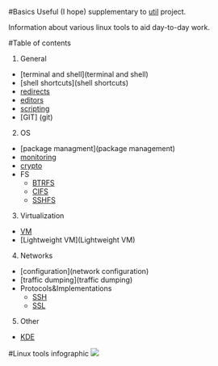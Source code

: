 #Basics
Useful (I hope) supplementary to [util](https://github.com/kiemlicz/util) project.

Information about various linux tools to aid day-to-day work.

#Table of contents
1. General
 * [terminal and shell](terminal and shell)
 * [shell shortcuts](shell shortcuts)
 * [redirects](redirects)
 * [editors](editors)
 * [scripting](scripting)
 * [GIT] (git)
2. OS
 * [package managment](package management)
 * [monitoring](monitoring)
 * [crypto](crypto)
 * FS
    * [BTRFS](btrfs)
    * [CIFS](cifs)
    * [SSHFS](sshfs)
3. Virtualization
 * [VM](vm)
 * [Lightweight VM](Lightweight VM)
4. Networks
 * [configuration](network configuration)
 * [traffic dumping](traffic dumping)
 * Protocols&Implementations
    * [SSH](ssh)
    * [SSL](ssl)
5. Other
 * [KDE](kde)

#Linux tools infographic
![](http://brendangregg.com/Perf/linux_perf_tools_full.png)